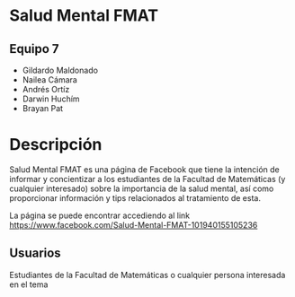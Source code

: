 # Salud Mental FMAT
## Equipo 7
- Gildardo Maldonado
- Nailea Cámara
- Andrés Ortíz
- Darwin Huchím
- Brayan Pat

# Descripción

Salud Mental FMAT es una página de Facebook que tiene la intención de informar y concientizar a los estudiantes de la Facultad de Matemáticas (y cualquier interesado) sobre la importancia de la salud mental, así como proporcionar información y tips relacionados al tratamiento de esta.

La página se puede encontrar accediendo al link https://www.facebook.com/Salud-Mental-FMAT-101940155105236

## Usuarios

Estudiantes de la Facultad de Matemáticas o cualquier persona interesada en el tema
